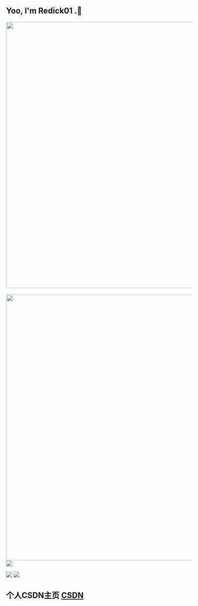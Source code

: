 
##  Yoo, I'm Redick01 .👋



<div align="left"> <img width="720px" src="https://github-readme-stats.vercel.app/api?username=anuraghazra&show_icons=true&theme=tokyonight" /> </div>
</br>
<div align="left"> <img width="720px" src="https://github-readme-stats.vercel.app/api/top-langs/?username=sun0225SUN&hide_title=true&hide_border=true&layout=compact&langs_count=6&text_color=000&icon_color=fff&bg_color=0,52fa5a,4dfcff,c64dff&theme=graywhite" /></div>

<div align="left"><img src="https://github-readme-streak-stats.herokuapp.com/?user=sun0225SUN" /></div>

<span > <img src="https://img.shields.io/badge/-Java-E34F26?style=flat-square&logo=Java&logoColor=white" /> <img src="https://visitor-badge.glitch.me/badge?page_id=sun0225SUN" /></span>




##  个人CSDN主页 [CSDN](https://blog.csdn.net/qq_31279701?spm=1019.2139.3001.5343)




